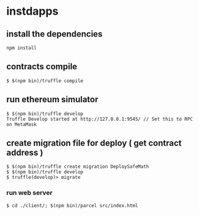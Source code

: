 # instdapps

## install the dependencies
```
npm install
```

## contracts compile
```
$ $(npm bin)/truffle compile
```

## run ethereum simulator
```
$ $(npm bin)/truffle develop
Truffle Develop started at http://127.0.0.1:9545/ // Set this to RPC on MetaMask 
```

## create migration file for deploy ( get contract address )
```
$ $(npm bin)/truffle create migration DeploySafeMath
$ $(npm bin)/truffle develop
$ truffle(develop)> migrate
```

### run web server
```
$ cd ./client/; $(npm bin)/parcel src/index.html
```
